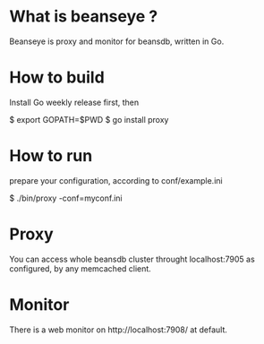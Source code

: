 # What is beanseye ?

Beanseye is proxy and monitor for beansdb, written in Go.

# How to build

Install Go weekly release first, then 

$ export GOPATH=$PWD
$ go install proxy

# How to run 

prepare your configuration, according to conf/example.ini

$ ./bin/proxy -conf=myconf.ini

# Proxy

You can access whole beansdb cluster throught localhost:7905
as configured, by any memcached client.

# Monitor

There is a web monitor on http://localhost:7908/ at default.
